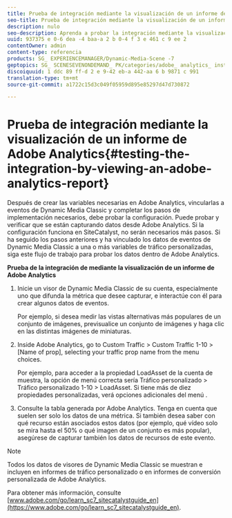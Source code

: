 ```yaml
---
title: Prueba de integración mediante la visualización de un informe de Adobe Analytics
seo-title: Prueba de integración mediante la visualización de un informe de Adobe Analytics
description: nulo
seo-description: Aprenda a probar la integración mediante la visualización de un informe de Adobe Analytics.
uuid: 937375 e 0-6 dea -4 baa-a 2 b 0-4 f 3 e 461 c 9 ee 2
contentOwner: admin
content-type: referencia
products: SG_ EXPERIENCEMANAGER/Dynamic-Media-Scene -7
geptopics: SG_ SCENESEVENONDEMAND_ PK/categories/adobe_ analytics_ instrumentation_ kit
discoiquuid: 1 ddc 89 ff-d 2 e 9-42 eb-a 442-aa 6 b 9871 c 991
translation-type: tm+mt
source-git-commit: a1722c15d3c049f05959d895e85297d47d730872

---
```



# Prueba de integración mediante la visualización de un informe de Adobe Analytics{#testing-the-integration-by-viewing-an-adobe-analytics-report}

Después de crear las variables necesarias en Adobe Analytics, vincularlas a eventos de Dynamic Media Classic y completar los pasos de implementación necesarios, debe probar la configuración. Puede probar y verificar que se están capturando datos desde Adobe Analytics. Si la configuración funciona en SiteCatalyst, no serán necesarios más pasos. Si ha seguido los pasos anteriores y ha vinculado los datos de eventos de Dynamic Media Classic a una o más variables de tráfico personalizadas, siga este flujo de trabajo para probar los datos dentro de Adobe Analytics.

**Prueba de la integración de mediante la visualización de un informe de Adobe Analytics**

1. Inicie un visor de Dynamic Media Classic de su cuenta, especialmente uno que difunda la métrica que desee capturar, e interactúe con él para crear algunos datos de eventos.

   Por ejemplo, si desea medir las vistas alternativas más populares de un conjunto de imágenes, previsualice un conjunto de imágenes y haga clic en las distintas imágenes de miniaturas.

1. Inside Adobe Analytics, go to Custom Traffic &gt; Custom Traffic 1-10 &gt; [Name of prop], selecting your traffic prop name from the menu choices.

   Por ejemplo, para acceder a la propiedad LoadAsset de la cuenta de muestra, la opción de menú correcta sería Tráfico personalizado &gt; Tráfico personalizado 1-10 &gt; LoadAsset. Si tiene más de diez propiedades personalizadas, verá opciones adicionales del menú .

1. Consulte la tabla generada por Adobe Analytics. Tenga en cuenta que suelen ser solo los datos de una métrica. Si también desea saber con qué recurso están asociados estos datos (por ejemplo, qué vídeo solo se mira hasta el 50% o qué imagen de un conjunto es más popular), asegúrese de capturar también los datos de recursos de este evento.

>[!NOTE]
>
>Todos los datos de visores de Dynamic Media Classic se muestran e incluyen en informes de tráfico personalizado o en informes de conversión personalizada de Adobe Analytics.

Para obtener más información, consulte [www.adobe.com/go/learn_sc7_sitecatalystguide_en](https://www.adobe.com/go/learn_sc7_sitecatalystguide_en).

